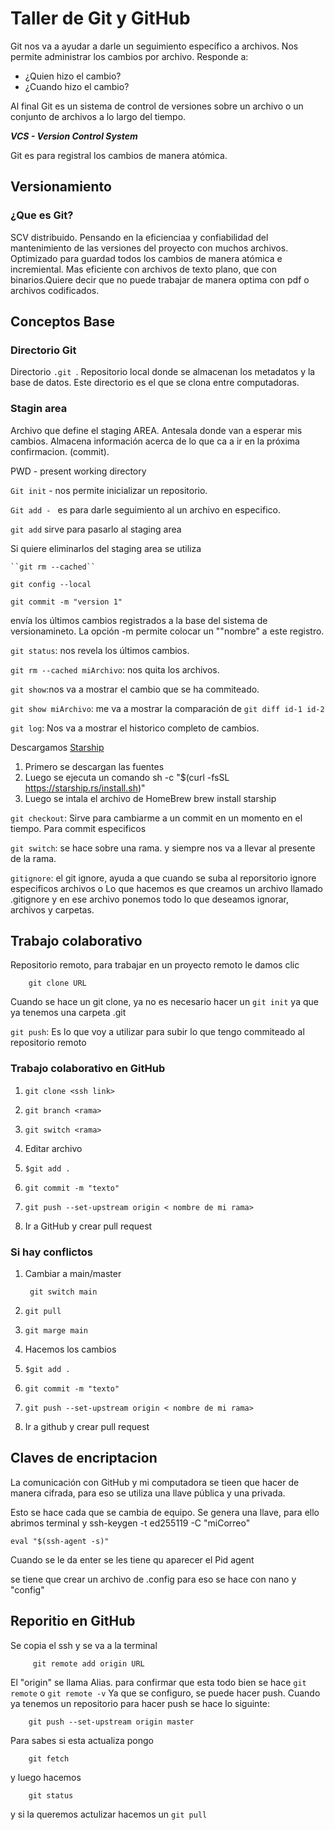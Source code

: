 # Taller de Git y GitHub 

Git nos va a ayudar a darle un seguimiento específico a archivos. 
Nos permite administrar los cambios por archivo. Responde a:

* ¿Quien hizo el cambio?
* ¿Cuando hizo el cambio?

Al final Git es un sistema de control de versiones sobre un archivo o un conjunto de archivos a lo largo del tiempo. 

***VCS - Version Control System***

Git es para registral los cambios de manera atómica. 

## Versionamiento

### ¿Que es Git?

SCV distribuido. 
Pensando en la eficienciaa y confiabilidad del mantenimiento de las versiones del proyecto con muchos archivos. 
Optimizado para guardad todos los cambios de manera atómica e incremiental. 
Mas eficiente con archivos de texto plano, que con binarios.Quiere decir que no puede trabajar de manera optima con pdf o archivos codificados.

## Conceptos Base

### Directorio Git
Directorio ``.git ``.
Repositorio local donde se almacenan los metadatos y la base de datos. Este directorio es el que se clona entre computadoras.
### Stagin area
Archivo que define el staging AREA. Antesala donde van a esperar mis cambios. 
Almacena información acerca de lo que ca a ir en la próxima confirmacion. (commit).

PWD - present working directory 

``Git init`` - nos permite inicializar un repositorio. 

``Git add - ``  es para darle seguimiento al un archivo en especifico. 

``git add`` sirve para pasarlo al staging area 

Si quiere eliminarlos del staging area 
se utiliza 

    ``git rm --cached``

``git config --local ``

``git commit -m "version 1"``

envía los últimos cambios registrados a la base del sistema de versionamineto. 
La opción -m permite colocar un ""nombre" a este registro. 

``git status``: nos revela los últimos cambios.

``git rm --cached miArchivo``: nos quita los archivos.

``git show``:nos va a mostrar el cambio que se ha commiteado.

``git show miArchivo``: me va a mostrar la comparación de ``git diff id-1 id-2``

``git log``: Nos va a mostrar el historico completo de cambios.

Descargamos [Starship](https://starship.rs/guide/#%F0%9F%9A%80-installation) 

1. Primero se descargan las fuentes 
2. Luego se ejecuta un comando sh -c "$(curl -fsSL https://starship.rs/install.sh)"
3. Luego se intala el archivo de HomeBrew brew install starship

``git checkout``: Sirve para cambiarme a un commit en un momento en el tiempo. Para commit especificos 

``git switch``: se hace sobre una rama. y siempre nos va a llevar al presente de la rama.

``gitignore``: el git ignore, ayuda a que cuando se suba al reporsitorio ignore especificos archivos o Lo que hacemos es que creamos un archivo llamado .gitignore y en ese archivo ponemos todo lo que deseamos ignorar, archivos y carpetas. 

## Trabajo colaborativo
Repositorio remoto, para trabajar en un proyecto remoto le damos clic

        git clone URL

Cuando se hace un git clone, ya no es necesario hacer un ``git init`` ya que ya tenemos una carpeta .git 

``git push``:  Es lo que voy a utilizar para subir lo que tengo commiteado al repositorio remoto

### Trabajo colaborativo en GitHub

1. ``git clone <ssh link>``

2. ``git branch <rama>``

3. ``git switch <rama>``

4. Editar archivo

5. ``$git add .``

6. ``git commit -m "texto"``

7. ``git push --set-upstream origin < nombre de mi rama>``

8. Ir a GitHub y crear pull request

### Si hay conflictos

1. Cambiar a main/master

        git switch main

2. ``git pull``
3. ``git marge main``
4. Hacemos los cambios 
5. ``$git add .``
6. ``git commit -m "texto"``
7. ``git push --set-upstream origin < nombre de mi rama>``
6. Ir a github y crear pull request 

## Claves de encriptacion
La comunicación con GitHub y mi computadora se tieen que hacer de manera cifrada, para eso se utiliza una llave pública
y una privada.

Esto se hace cada que se cambia de equipo. Se genera una llave, para ello abrimos terminal y 
    ssh-keygen -t ed255119 -C "miCorreo"

``eval "$(ssh-agent -s)"``

Cuando se le da enter se les tiene qu aparecer el Pid agent 

se tiene que crear un archivo de .config 
para eso se hace con nano y "config"
    
## Reporitio en GitHub

Se copia el ssh y se va a la terminal 

         git remote add origin URL 

El "origin" se llama Alias.
para confirmar que esta todo bien se hace ``git remote`` o ``git remote -v``
Ya que se configuro, se puede hacer push.
Cuando ya tenemos un repositorio para hacer push se hace lo siguinte:

        git push --set-upstream origin master

Para sabes si esta actualiza pongo 

        git fetch

y luego hacemos 

        git status

y si la queremos actulizar hacemos un ``git pull``




    
    
















